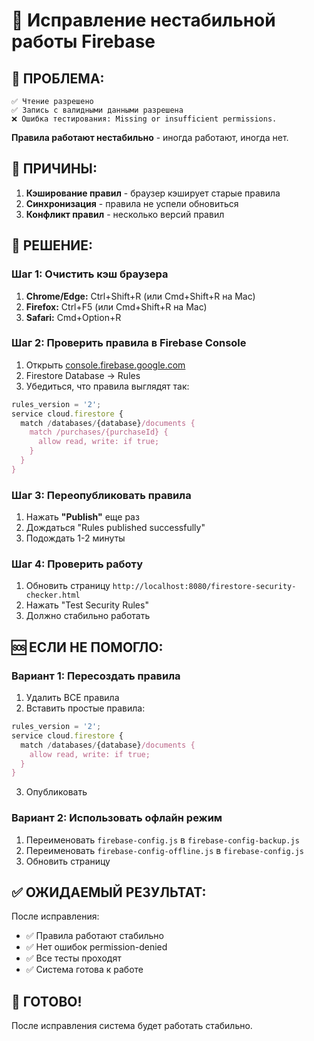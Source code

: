 # 🔧 Исправление нестабильной работы Firebase

## 🚨 **ПРОБЛЕМА:**
```
✅ Чтение разрешено
✅ Запись с валидными данными разрешена
❌ Ошибка тестирования: Missing or insufficient permissions.
```

**Правила работают нестабильно** - иногда работают, иногда нет.

## 🎯 **ПРИЧИНЫ:**
1. **Кэширование правил** - браузер кэширует старые правила
2. **Синхронизация** - правила не успели обновиться
3. **Конфликт правил** - несколько версий правил

## 🔧 **РЕШЕНИЕ:**

### Шаг 1: Очистить кэш браузера
1. **Chrome/Edge:** Ctrl+Shift+R (или Cmd+Shift+R на Mac)
2. **Firefox:** Ctrl+F5 (или Cmd+Shift+R на Mac)
3. **Safari:** Cmd+Option+R

### Шаг 2: Проверить правила в Firebase Console
1. Открыть [console.firebase.google.com](https://console.firebase.google.com/)
2. Firestore Database → Rules
3. Убедиться, что правила выглядят так:

```javascript
rules_version = '2';
service cloud.firestore {
  match /databases/{database}/documents {
    match /purchases/{purchaseId} {
      allow read, write: if true;
    }
  }
}
```

### Шаг 3: Переопубликовать правила
1. Нажать **"Publish"** еще раз
2. Дождаться "Rules published successfully"
3. Подождать 1-2 минуты

### Шаг 4: Проверить работу
1. Обновить страницу `http://localhost:8080/firestore-security-checker.html`
2. Нажать "Test Security Rules"
3. Должно стабильно работать

## 🆘 **ЕСЛИ НЕ ПОМОГЛО:**

### Вариант 1: Пересоздать правила
1. Удалить ВСЕ правила
2. Вставить простые правила:
```javascript
rules_version = '2';
service cloud.firestore {
  match /databases/{database}/documents {
    allow read, write: if true;
  }
}
```
3. Опубликовать

### Вариант 2: Использовать офлайн режим
1. Переименовать `firebase-config.js` в `firebase-config-backup.js`
2. Переименовать `firebase-config-offline.js` в `firebase-config.js`
3. Обновить страницу

## ✅ **ОЖИДАЕМЫЙ РЕЗУЛЬТАТ:**

После исправления:
- ✅ Правила работают стабильно
- ✅ Нет ошибок permission-denied
- ✅ Все тесты проходят
- ✅ Система готова к работе

## 🎯 **ГОТОВО!**

После исправления система будет работать стабильно.
